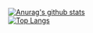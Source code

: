 [![Anurag's github stats](https://github-readme-stats.vercel.app/api?username=am338&theme=gruvbox)](https://github.com/USERNAME/github-readme-stats)  
[![Top Langs](https://github-readme-stats.vercel.app/api/top-langs/?username=am338&layout=compact&theme=gruvbox)](https://github.com/USERNAME/github-readme-stats)
